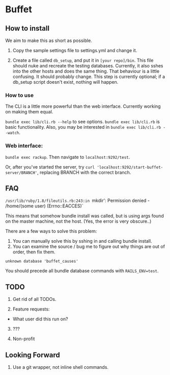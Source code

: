 # Buffet

## How to install

We aim to make this as short as possible.

1. Copy the sample settings file to settings.yml and change it.

2. Create a file called `db_setup`, and put it in `[your repo]/bin`. This file should nuke and recreate the testing databases. Currently, it also sshes into the other hosts and does the same thing. That behaviour is a little confusing. It should probably change. This step is currently optional; if a db_setup script doesn't exist, nothing will happen. 


### How to use

The CLI is a little more powerful than the web interface. Currently working on making them equal.



`bundle exec lib/cli.rb --help` to see options. `bundle exec lib/cli.rb` is basic functionality. Also, you may be interested in `bundle exec lib/cli.rb --watch`. 

### Web interface:

`bundle exec rackup`. Then navigate to `localhost:9292/test`.

Or, after you've started the server, try `curl 'localhost:9292/start-buffet-server/BRANCH'`, replacing BRANCH with the correct branch.

## FAQ

`/usr/lib/ruby/1.8/fileutils.rb:243:in `mkdir': Permission denied - /home/(some user) (Errno::EACCES)`

This means that somehow bundle install was called, but is using args found on the master machine, not the host. (Yes, the error is very obscure..)

There are a few ways to solve this problem:
1. You can manually solve this by sshing in and calling bundle install.
2. You can examine the source / bug me to figure out why things are out of order, then fix them.

`unknown database 'buffet_causes'`

You should precede all bundle database commands with `RAILS_ENV=test`.

## TODO

1. Get rid of all TODOs.

2. Feature requests:
* What user did this run on?

3. ???

4. Non-profit

## Looking Forward

1. Use a git wrapper, not inline shell commands.
